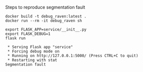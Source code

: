 Steps to reproduce segmentation fault

```
docker build -t debug_raven:latest .
docker run --rm -it debug_raven sh
```

```
export FLASK_APP=service/__init__.py
export FLASK_DEBUG=1
flask run

 * Serving Flask app "service"
 * Forcing debug mode on
 * Running on http://127.0.0.1:5000/ (Press CTRL+C to quit)
 * Restarting with stat
Segmentation fault
```
